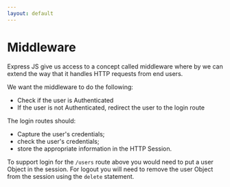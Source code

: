 ```yaml
---
layout: default
---
```


# Middleware

Express JS give us access to a concept called middleware where by we can extend the way that it handles HTTP requests from end users.

We want the middleware to do the following:

* Check if the user is Authenticated
* If the user is not Authenticated, redirect the user to the login route

The login routes should:

* Capture the user's credentials;
* check the user's credentials;
* store the appropriate information in the HTTP Session.

To support login for the `/users` route above you would need to put a user Object in the session. For logout you will need to remove the user Object from the session using the `delete` statement.
